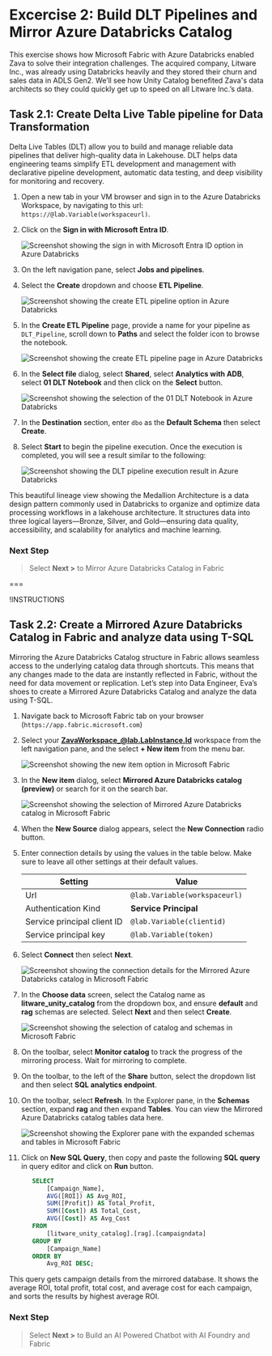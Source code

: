 # Excercise 2: Build DLT Pipelines and Mirror Azure Databricks Catalog

This exercise shows how Microsoft Fabric with Azure Databricks enabled Zava to solve their integration challenges. The acquired company, Litware Inc., was already using Databricks heavily and they stored their churn and sales data in ADLS Gen2. We’ll see how Unity Catalog benefited Zava's data architects so they could quickly get up to speed on all Litware Inc.’s data.

## Task 2.1: Create Delta Live Table pipeline for Data Transformation

Delta Live Tables (DLT) allow you to build and manage reliable data pipelines that deliver high-quality data in Lakehouse. DLT helps data engineering teams simplify ETL development and management with declarative pipeline development, automatic data testing, and deep visibility for monitoring and recovery.

1. Open a new tab in your VM browser and sign in to the Azure Databricks Workspace, by navigating to this url: `https://@lab.Variable(workspaceurl)`.

2. Click on the **Sign in with Microsoft Entra ID**.

    ![Screenshot showing the sign in with Microsoft Entra ID option in Azure Databricks](/lab/media/databricks-signin.png)

3. On the left navigation pane, select **Jobs and pipelines**.

4. Select the **Create** dropdown and choose **ETL Pipeline**.

    ![Screenshot showing the create ETL pipeline option in Azure Databricks](/lab/media/databricks-createetl.png)

5. In the **Create ETL Pipeline** page, provide a name for your pipeline as `DLT_Pipeline`, scroll down to **Paths** and select the folder icon to browse the notebook.

    ![Screenshot showing the create ETL pipeline page in Azure Databricks](/lab/media/databricks-etl-details.png)

6. In the **Select file** dialog, select **Shared**, select **Analytics with ADB**, select **01 DLT Notebook** and then click on the **Select** button.

    ![Screenshot showing the selection of the 01 DLT Notebook in Azure Databricks](/lab/media/databricks-select-file.png)

7. In the **Destination** section, enter `dbo` as the **Default Schema** then select **Create**.

8. Select **Start** to begin the pipeline execution. Once the execution is completed, you will see a result similar to the following:

    ![Screenshot showing the DLT pipeline execution result in Azure Databricks](/lab/media/databricks-dlt-result.png)

This beautiful lineage view showing the Medallion Architecture is a data design pattern commonly used in Databricks to organize and optimize data processing workflows in a lakehouse architecture. It structures data into three logical layers—Bronze, Silver, and Gold—ensuring data quality, accessibility, and scalability for analytics and machine learning.

### Next Step

> Select **Next >** to Mirror Azure Databricks Catalog in Fabric

===

!INSTRUCTIONS []()

## Task 2.2: Create a Mirrored Azure Databricks Catalog in Fabric and analyze data using T-SQL

Mirroring the Azure Databricks Catalog structure in Fabric allows seamless access to the underlying catalog data through shortcuts. This means that any changes made to the data are instantly reflected in Fabric, without the need for data movement or replication. Let’s step into Data Engineer, Eva’s shoes to create a Mirrored Azure Databricks Catalog and analyze the data using T-SQL. 

1. Navigate back to Microsoft Fabric tab on your browser (`https://app.fabric.microsoft.com`)

2. Select your **ZavaWorkspace_@lab.LabInstance.Id** workspace from the left navigation pane, and the select **+ New item** from the menu bar.

    ![Screenshot showing the new item option in Microsoft Fabric](/lab/media/create-new-item.png)

3. In the **New item** dialog, select **Mirrored Azure Databricks catalog (preview)** or search for it on the search bar.

    ![Screenshot showing the selection of Mirrored Azure Databricks catalog in Microsoft Fabric](/lab/media/fabric-mirrored-catalog.png)

4. When the **New Source** dialog appears, select the **New Connection** radio button.

5. Enter connection details by using the values in the table below. Make sure to leave all other settings at their default values.

    | Setting         | Value                                    |
    |--------------------|------------------------------------------|
    | Url               | `@lab.Variable(workspaceurl)`         |
    | Authentication Kind    | **Service Principal** |
    | Service principal client ID | `@lab.Variable(clientid)`          |
    | Service principal key              | `@lab.Variable(token)`                     |

6. Select **Connect** then select **Next**.

    ![Screenshot showing the connection details for the Mirrored Azure Databricks catalog in Microsoft Fabric](/lab/media/fabric-connect.png)

7. In the **Choose data** screen, select the Catalog name as **litware_unity_catalog** from the dropdown box, and ensure **default** and **rag** schemas are selected. Select **Next** and then select **Create**.

    ![Screenshot showing the selection of catalog and schemas in Microsoft Fabric](/lab/media/fabric-choose-catalog.png)

8. On the toolbar, select **Monitor catalog** to track the progress of the mirroring process. Wait for mirroring to complete.

9. On the toolbar, to the left of the **Share** button, select the dropdown list and then select **SQL analytics endpoint**.

10. On the toolbar, select **Refresh**. In the Explorer pane, in the **Schemas** section, expand **rag** and then expand **Tables**. You can view the Mirrored Azure Databricks catalog tables data here.

    ![Screenshot showing the Explorer pane with the expanded schemas and tables in Microsoft Fabric](/lab/media/fabric-explorer-pane.png)

11. Click on **New SQL Query**, then copy and paste the following **SQL query** in query editor and click on **Run** button.

     ```sql
        SELECT 
            [Campaign_Name],
            AVG([ROI]) AS Avg_ROI,
            SUM([Profit]) AS Total_Profit,
            SUM([Cost]) AS Total_Cost,
            AVG([Cost]) AS Avg_Cost
        FROM 
            [litware_unity_catalog].[rag].[campaigndata]
        GROUP BY 
            [Campaign_Name]
        ORDER BY 
            Avg_ROI DESC; 
    ```

This query gets campaign details from the mirrored database. It shows the average ROI, total profit, total cost, and average cost for each campaign, and sorts the results by highest average ROI.

### Next Step

> Select **Next >** to Build an AI Powered Chatbot with AI Foundry and Fabric